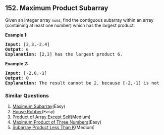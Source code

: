 ## 152. Maximum Product Subarray

<p>Given an integer array&nbsp;<code>nums</code>, find the contiguous subarray within an array (containing at least one number) which has the largest product.</p>

<p><strong>Example 1:</strong></p>

<pre>
<strong>Input:</strong> [2,3,-2,4]
<strong>Output:</strong> <code>6</code>
<strong>Explanation:</strong>&nbsp;[2,3] has the largest product 6.
</pre>

<p><strong>Example 2:</strong></p>

<pre>
<strong>Input:</strong> [-2,0,-1]
<strong>Output:</strong> 0
<strong>Explanation:</strong>&nbsp;The result cannot be 2, because [-2,-1] is not a subarray.</pre>


### Similar Questions
  1. [Maximum Subarray](https://github.com/openset/leetcode/tree/master/solution/maximum-subarray)(Easy)
  1. [House Robber](https://github.com/openset/leetcode/tree/master/solution/house-robber)(Easy)
  1. [Product of Array Except Self](https://github.com/openset/leetcode/tree/master/solution/product-of-array-except-self)(Medium)
  1. [Maximum Product of Three Numbers](https://github.com/openset/leetcode/tree/master/solution/maximum-product-of-three-numbers)(Easy)
  1. [Subarray Product Less Than K](https://github.com/openset/leetcode/tree/master/solution/subarray-product-less-than-k)(Medium)
